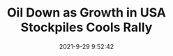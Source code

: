 ---
"title": "Oil Down as Growth in USA Stockpiles Cools Rally"
"date": "2021-9-29 9:52:42"
"feed_name": "RIGZONE"
"feed_website": "http://www.rigzone.com/"
"feed_rss": "http://www.rigzone.com/news/rss/rigzone_latest.aspx"
"link": "https://www.rigzone.com/news/wire/oil_down_as_growth_in_usa_stockpiles_cools_rally-29-sep-2021-166565-article/?rss=true"
"source": "None"
"file": "_posts/2021-1-1-2702e119af7f2265544d36ac243390804af029d6.md"
"accident": "0"
"drilling": "0"
"dead": "0"
"injured": "0"
"arrested": "0"
"where": "unknown site"
"causes": "unknown"
"place": "unknown place"
---